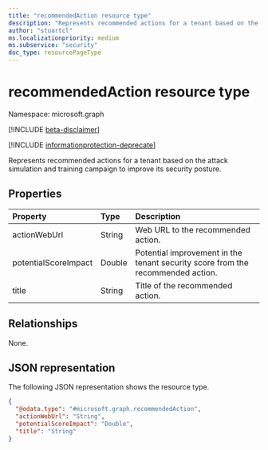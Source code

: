 ```yaml
---
title: "recommendedAction resource type"
description: "Represents recommended actions for a tenant based on the attack simulation and training campaign to improve its security posture."
author: "stuartcl"
ms.localizationpriority: medium
ms.subservice: "security"
doc_type: resourcePageType
---
```


# recommendedAction resource type

Namespace: microsoft.graph

[!INCLUDE [beta-disclaimer](../../includes/beta-disclaimer.md)]

[!INCLUDE [informationprotection-deprecate](../../includes/informationprotection-deprecate.md)]

Represents recommended actions for a tenant based on the attack simulation and training campaign to improve its security posture.

## Properties
|Property|Type|Description|
|:---|:---|:---|
|actionWebUrl|String|Web URL to the recommended action.|
|potentialScoreImpact|Double|Potential improvement in the tenant security score from the recommended action.|
|title|String|Title of the recommended action.|

## Relationships
None.

## JSON representation
The following JSON representation shows the resource type.
<!-- {
  "blockType": "resource",
  "@odata.type": "microsoft.graph.recommendedAction"
}
-->
``` json
{
  "@odata.type": "#microsoft.graph.recommendedAction",
  "actionWebUrl": "String",
  "potentialScoreImpact": "Double",
  "title": "String"
}
```

